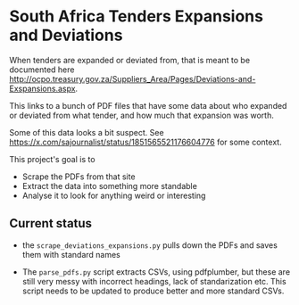 # South Africa Tenders Expansions and Deviations

When tenders are expanded or deviated from, that is meant to be documented here http://ocpo.treasury.gov.za/Suppliers_Area/Pages/Deviations-and-Exspansions.aspx.

This links to a bunch of PDF files that have some data about who expanded or deviated from what tender, and how much that expansion was worth.

Some of this data looks a bit suspect. See https://x.com/sajournalist/status/1851565521176604776 for some context.

This project's goal is to 

* Scrape the PDFs from that site
* Extract the data into something more standable 
* Analyse it to look for anything weird or interesting

## Current status

* the `scrape_deviations_expansions.py` pulls down the PDFs and saves them with standard names

* The `parse_pdfs.py` script extracts CSVs, using pdfplumber, but these are still very messy with incorrect headings, lack of standarization etc. This script needs to be updated to produce better and more standard CSVs.
